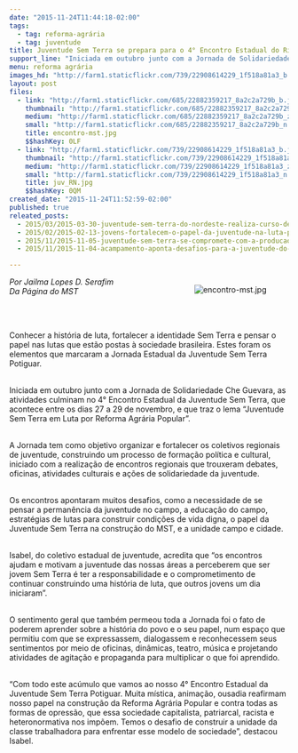 ```yaml
---
date: "2015-11-24T11:44:18-02:00"
tags:
  - tag: reforma-agrária
  - tag: juventude
title: Juventude Sem Terra se prepara para o 4° Encontro Estadual do Rio Grande do Norte
support_line: "Iniciada em outubro junto com a Jornada de Solidariedade Che Guevara, as atividades culminam no 4° Encontro Estadual da Juventude Sem Terra, entre os dias 27 a 29 de novembro."
menu: reforma agrária
images_hd: "http://farm1.staticflickr.com/739/22908614229_1f518a81a3_b.jpg"
layout: post
files:
  - link: "http://farm1.staticflickr.com/685/22882359217_8a2c2a729b_b.jpg"
    thumbnail: "http://farm1.staticflickr.com/685/22882359217_8a2c2a729b_t.jpg"
    medium: "http://farm1.staticflickr.com/685/22882359217_8a2c2a729b_z.jpg"
    small: "http://farm1.staticflickr.com/685/22882359217_8a2c2a729b_n.jpg"
    title: encontro-mst.jpg
    $$hashKey: 0LF
  - link: "http://farm1.staticflickr.com/739/22908614229_1f518a81a3_b.jpg"
    thumbnail: "http://farm1.staticflickr.com/739/22908614229_1f518a81a3_t.jpg"
    medium: "http://farm1.staticflickr.com/739/22908614229_1f518a81a3_z.jpg"
    small: "http://farm1.staticflickr.com/739/22908614229_1f518a81a3_n.jpg"
    title: juv_RN.jpg
    $$hashKey: 0QM
created_date: "2015-11-24T11:52:59-02:00"
published: true
releated_posts:
  - 2015/03/2015-03-30-juventude-sem-terra-do-nordeste-realiza-curso-de-formacao-politica.md
  - 2015/02/2015-02-13-jovens-fortalecem-o-papel-da-juventude-na-luta-pela-reforma-agraria-popular.md
  - 2015/11/2015-11-05-juventude-sem-terra-se-compromete-com-a-producao-de-alimentos-saudaveis.md
  - 2015/11/2015-11-04-acampamento-aponta-desafios-para-a-juventude-do-df-no-proximo-periodo.md

---
```

<figure class="image" style="float:right"><img alt="encontro-mst.jpg" src="http://farm1.staticflickr.com/685/22882359217_8a2c2a729b_b.jpg" />
<figcaption></figcaption>
</figure>

<p><em>Por&nbsp;Jailma Lopes D. Serafim<br />
Da P&aacute;gina do MST</em></p>

<p>&nbsp;</p>

<p><br />
Conhecer a hist&oacute;ria de luta, fortalecer a identidade Sem Terra e pensar o papel nas lutas que est&atilde;o postas &agrave; sociedade brasileira. Estes foram os elementos que marcaram a Jornada Estadual da Juventude Sem Terra Potiguar.&nbsp;</p>

<p><br />
Iniciada em outubro junto com a Jornada de Solidariedade Che Guevara, as atividades culminam no 4&deg; Encontro Estadual da Juventude Sem Terra, que acontece entre os dias 27 a 29 de novembro, e que traz o lema &ldquo;Juventude Sem Terra em Luta por Reforma Agr&aacute;ria Popular&rdquo;.</p>

<p><br />
A Jornada tem como objetivo organizar e fortalecer os coletivos regionais de juventude, construindo um processo de forma&ccedil;&atilde;o pol&iacute;tica e cultural, iniciado com a realiza&ccedil;&atilde;o de encontros regionais que trouxeram debates, oficinas, atividades culturais e a&ccedil;&otilde;es de solidariedade da juventude.</p>

<p><br />
Os encontros apontaram muitos desafios, como a necessidade de se pensar a perman&ecirc;ncia da juventude no campo, a educa&ccedil;&atilde;o do campo, estrat&eacute;gias de lutas para construir condi&ccedil;&otilde;es de vida digna, o papel da Juventude Sem Terra na constru&ccedil;&atilde;o do MST, e a unidade campo e cidade.&nbsp;</p>

<p><br />
Isabel, do coletivo estadual de juventude, acredita que &ldquo;os encontros ajudam e motivam a juventude das nossas &aacute;reas a perceberem que ser jovem Sem Terra &eacute; ter a responsabilidade e o comprometimento de continuar construindo uma hist&oacute;ria de luta, que outros jovens um dia iniciaram&rdquo;.&nbsp;</p>

<p><br />
O sentimento geral que tamb&eacute;m permeou toda a Jornada foi o fato de poderem aprender sobre a hist&oacute;ria do povo e o seu papel, num espa&ccedil;o que permitiu com que se expressassem, dialogassem e reconhecessem seus sentimentos por meio de oficinas, din&acirc;micas, teatro, m&uacute;sica e projetando atividades de agita&ccedil;&atilde;o e propaganda para multiplicar o que foi aprendido.</p>

<p><br />
&ldquo;Com todo este ac&uacute;mulo que vamos ao nosso 4&deg; Encontro Estadual da Juventude Sem Terra Potiguar. Muita m&iacute;stica, anima&ccedil;&atilde;o, ousadia reafirmam nosso papel na constru&ccedil;&atilde;o da Reforma Agr&aacute;ria Popular e contra todas as formas de opress&atilde;o, que essa sociedade capitalista, patriarcal, racista e heteronormativa nos imp&otilde;em. Temos o desafio de construir a unidade da classe trabalhadora para enfrentar esse modelo de sociedade&rdquo;, destacou Isabel.</p>
